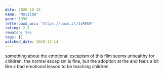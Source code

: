 ```yaml
---
date: 2020-12-15
name: "Matilda"
year: 1996
letterboxd_uri: "https://boxd.it/1vREk9"
rating: 2.5
rewatch: Yes
tags: []
watched_date: 2020-12-14
---
```


something about the emotional escapism of this film seems unhealthy for children. the normal escapism is fine, but the adoption at the end feels a bit like a bad emotional lesson to be teaching children.
